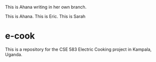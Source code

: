 This is Ahana writing in her own branch.

This is Ahana.
This is Eric.
This is Sarah

# e-cook
This is a repository for the CSE 583 Electric Cooking project in Kampala, Uganda.
